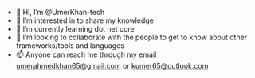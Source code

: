 - 👋 Hi, I’m @UmerKhan-tech
- 👀 I’m interested in to share my knowledge
- 🌱 I’m currently learning dot net core
- 💞️ I’m looking to collaborate with the people to get to know about other frameworks/tools and languages
- 📫 Anyone can reach me through my email umerahmedkhan65@gmail.com or kumer65@outlook.com

<!---
UmerKhan-tech/UmerKhan-tech is a ✨ special ✨ repository because its `README.md` (this file) appears on your GitHub profile.
You can click the Preview link to take a look at your changes.
--->
